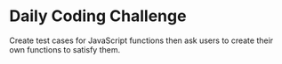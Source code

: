 # Daily Coding Challenge

Create test cases for JavaScript functions then ask users to create their own functions to satisfy them.

